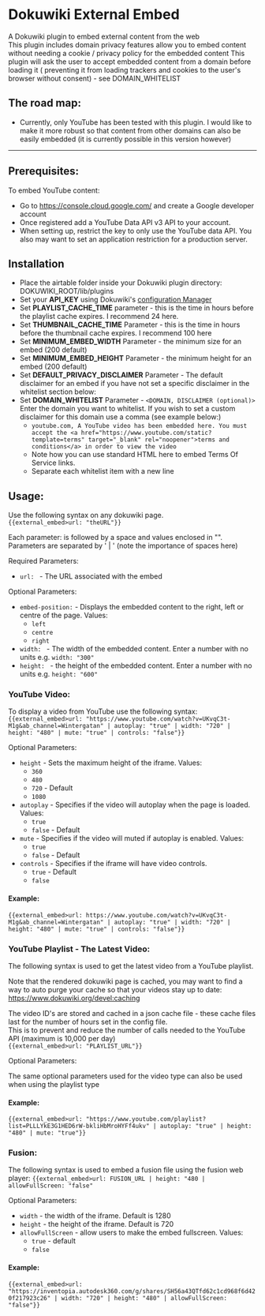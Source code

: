 # Dokuwiki External Embed

A Dokuwiki plugin to embed external content from the web  
This plugin includes domain privacy features allow you to embed content without needing a cookie / privacy policy for
the embedded content This plugin will ask the user to accept embedded content from a domain before loading it (
preventing it from loading trackers and cookies to the user's browser without consent) - see DOMAIN_WHITELIST

## The road map:

* Currently, only YouTube has been tested with this plugin. I would like to make it more robust so that content from
  other domains can also be easily embedded (it is currently possible in this version however)

_____

## Prerequisites:

To embed YouTube content:

* Go to https://console.cloud.google.com/ and create a Google developer account
* Once registered add a YouTube Data API v3 API to your account.
* When setting up, restrict the key to only use the YouTube data API. You also may want to set an application
  restriction for a production server.

## Installation

* Place the airtable folder inside your Dokuwiki plugin directory:
  DOKUWIKI_ROOT/lib/plugins
* Set your **API_KEY** using Dokuwiki's [configuration Manager](https://www.dokuwiki.org/plugin:config)
* Set **PLAYLIST_CACHE_TIME** parameter - this is the time in hours before the playlist cache expires. I recommend 24
  here.
* Set **THUMBNAIL_CACHE_TIME** Parameter - this is the time in hours before the thumbnail cache expires. I recommend 100
  here
* Set **MINIMUM_EMBED_WIDTH** Parameter - the minimum size for an embed (200 default)
* Set **MINIMUM_EMBED_HEIGHT** Parameter - the minimum height for an embed (200 default)
* Set **DEFAULT_PRIVACY_DISCLAIMER** Parameter - The default disclaimer for an embed if you have not set a specific
  disclaimer in the whitelist section below:
* Set **DOMAIN_WHITELIST** Parameter - `<DOMAIN, DISCLAIMER (optional)>`  
  Enter the domain you want to whitelist. If you wish to set a custom disclaimer for this domain use a comma (see
  example below:)
  * `youtube.com, A YouTube video has been embedded here. You must accept the <a href="https://www.youtube.com/static?template=terms" target="_blank" rel="noopener">terms and conditions</a> in order to view the video`
  * Note how you can use standard HTML here to embed Terms Of Service links.
  * Separate each whitelist item with a new line

## Usage:

Use the following syntax on any dokuwiki page.  
`{{external_embed>url: "theURL"}}`

Each parameter: is followed by a space and values enclosed in "". Parameters are separated by ' | ' (note the importance
of spaces here)

Required Parameters:

* `url: ` - The URL associated with the embed

Optional Parameters:

* `embed-position:` - Displays the embedded content to the right, left or centre of the page. Values:
  * `left`
  * `centre`
  * `right`
* `width: ` - The width of the embedded content. Enter a number with no units e.g. `width: "300"`
* `height: ` - the height of the embedded content. Enter a number with no units e.g. `height: "600"`

### YouTube Video:

To display a video from YouTube use the following syntax:  
`{{external_embed>url: "https://www.youtube.com/watch?v=UKvqC3t-M1g&ab_channel=Wintergatan" | autoplay: "true" | width: "720" | height: "480" | mute: "true" | controls: "false"}}`

Optional Parameters:

* `height` - Sets the maximum height of the iframe. Values:
  * `360`
  * `480`
  * `720` - Default
  * `1080`
* `autoplay` - Specifies if the video will autoplay when the page is loaded. Values:
  * `true`
  * `false` - Default
* `mute` - Specifies if the video will muted if autoplay is enabled. Values:
  * `true`
  * `false` - Default
* `controls` - Specifies if the iframe will have video controls.
  * `true` - Default
  * `false`

#### Example:

`{{external_embed>url: https://www.youtube.com/watch?v=UKvqC3t-M1g&ab_channel=Wintergatan" | autoplay: "true" | width: "720" | height: "480" | mute: "true" | controls: "false"}}`

### YouTube Playlist - The Latest Video:

The following syntax is used to get the latest video from a YouTube playlist.

Note that the rendered dokuwiki page is cached, you may want to find a way to auto purge your cache so that your videos
stay up to date: https://www.dokuwiki.org/devel:caching

The video ID's are stored and cached in a json cache file - these cache files last for the number of hours set in the
config file.  
This is to prevent and reduce the number of calls needed to the YouTube API (maximum is 10,000 per day)  
`{{external_embed>url: "PLAYLIST_URL"}}`

Optional Parameters:

The same optional parameters used for the video type can also be used when using the playlist type

#### Example:

`{{external_embed>url: "https://www.youtube.com/playlist?list=PLLLYkE3G1HED6rW-bkliHbMroHYFf4ukv" | autoplay: "true" | height: "480" | mute: "true"}}`

### Fusion:

The following syntax is used to embed a fusion file using the fusion web player:
`{{external_embed>url: FUSION_URL | height: "480 | allowFullScreen: "false"`

Optional Parameters:

* `width` - the width of the iframe. Default is 1280
* `height` - the height of the iframe. Default is 720
* `allowFullScreen` - allow users to make the embed fullscreen. Values:
  * `true` - default
  * `false`

#### Example:

`{{external_embed>url: "https://inventopia.autodesk360.com/g/shares/SH56a43QTfd62c1cd968f6d420f217923c26" | width: "720" | height: "480" | allowFullScreen: "false"}}`

